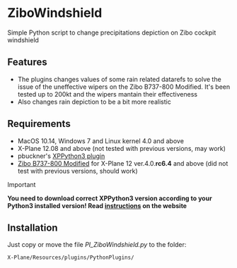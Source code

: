 # ZiboWindshield
Simple Python script to change precipitations depiction on Zibo cockpit windshield

## Features
- The plugins changes values of some rain related datarefs to solve the issue of the uneffective wipers on the Zibo B737-800 Modified. It's been tested up to 200kt and the wipers mantain their effectiveness
- Also changes rain depiction to be a bit more realistic

## Requirements
- MacOS 10.14, Windows 7 and Linux kernel 4.0 and above
- X-Plane 12.08 and above (not tested with previous versions, may work)
- pbuckner's [XPPython3 plugin](https://xppython3.readthedocs.io/en/latest/index.html)
- [Zibo B737-800 Modified](https://forums.x-plane.org/index.php?/forums/forum/384-zibo-b738-800-modified/) for X-Plane 12 ver.4.0.**rc6.4** and above (did not test with previous versions, should work)

> [!IMPORTANT]
> **You need to download correct XPPython3 version according to your Python3 installed version!
Read [instructions](https://xppython3.readthedocs.io/en/latest/usage/installation_plugin.html) on the website**

## Installation
Just copy or move the file _PI_ZiboWindshield.py_ to the folder:

    X-Plane/Resources/plugins/PythonPlugins/